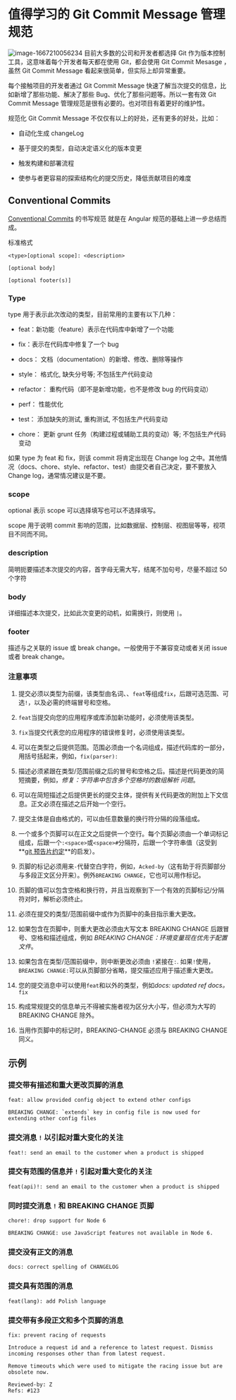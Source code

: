 # 值得学习的 Git Commit Message 管理规范
![image-1667210056234](https://qiniu.it-pang.com/halo/image-1667210056234.png)
目前大多数的公司和开发者都选择 Git 作为版本控制工具，这意味着每个开发者每天都在使用 Git，都会使用 Git Commit Mesasge ，虽然 Git Commit Message 看起来很简单，但实际上却异常重要。

每个接触项目的开发者通过 Git Commit Message 快速了解当次提交的信息，比如新增了那些功能、解决了那些 Bug、优化了那些问题等。所以一套有效 Git Commit Message 管理规范是很有必要的。也对项目有着更好的维护性。

规范化 Git Commit Message 不仅仅有以上的好处，还有更多的好处，比如：

-   自动化生成 changeLog

-   基于提交的类型，自动决定语义化的版本变更

-   触发构建和部署流程

-   使参与者更容易的探索结构化的提交历史，降低贡献项目的难度

## Conventional Commits

[Conventional Commits](https://conventionalcommits.org/spec/v1.0.0-beta.2.html) 的书写规范 就是在 Angular 规范的基础上进一步总结而成。

标准格式

```
<type>[optional scope]: <description>

[optional body]

[optional footer(s)]
```

### Type

type 用于表示此次改动的类型，目前常用的主要有以下几种：

-   feat：新功能（feature）表示在代码库中新增了一个功能

-   fix：表示在代码库中修复了一个 bug

-   docs： 文档（documentation）的新增、修改、删除等操作

-   style： 格式化, 缺失分号等; 不包括生产代码变动

-   refactor： 重构代码（即不是新增功能，也不是修改 bug 的代码变动）

-   perf： 性能优化

-   test： 添加缺失的测试, 重构测试, 不包括生产代码变动

-   chore： 更新 grunt 任务（构建过程或辅助工具的变动）等; 不包括生产代码变动

如果 type 为 feat 和 fix，则该 commit 将肯定出现在 Change log 之中。其他情况（docs、chore、style、refactor、test）由提交者自己决定，要不要放入 Change log，通常情况建议是不要。

### scope

optional 表示 scope 可以选择填写也可以不选择填写。

scope 用于说明 commit 影响的范围，比如数据层、控制层、视图层等等，视项目不同而不同。

### description

简明扼要描述本次提交的内容，首字母无需大写，结尾不加句号，尽量不超过 50 个字符

### body

详细描述本次提交，比如此次变更的动机，如需换行，则使用 `|`。

### footer

描述与之关联的 issue 或 break change。一般使用于不兼容变动或者关闭 issue 或者 break change。

### 注意事项

1.  提交必须以类型为前缀，该类型由名词、、`feat`等组成`fix`，后跟可选范围、可选`!`，以及必需的终端冒号和空格。

2.  `feat`当提交向您的应用程序或库添加新功能时，必须使用该类型。

3.  `fix`当提交代表您的应用程序的错误修复时，必须使用该类型。

4.  可以在类型之后提供范围。范围必须由一个名词组成，描述代码库的一部分，用括号括起来，例如，`fix(parser):`

5.  描述必须紧跟在类型/范围前缀之后的冒号和空格之后。描述是代码更改的简短摘要，例如，*修复：字符串中包含多个空格时的数组解析* *问题*。

6.  可以在简短描述之后提供更长的提交主体，提供有关代码更改的附加上下文信息。正文必须在描述之后开始一个空行。

7.  提交主体是自由格式的，可以由任意数量的换行符分隔的段落组成。

8.  一个或多个页脚可以在正文之后提供一个空行。每个页脚必须由一个单词标记组成，后跟一个`:<space>`或`<space>#`分隔符，后跟一个字符串值（这受到 **[git 预告片约定](https://git-scm.com/docs/git-interpret-trailers)**的启发）。

9.  页脚的标记必须用来`-`代替空白字符，例如，`Acked-by`（这有助于将页脚部分与多段正文区分开来）。例外`BREAKING CHANGE`，它也可以用作标记。

10. 页脚的值可以包含空格和换行符，并且当观察到下一个有效的页脚标记/分隔符对时，解析必须终止。

11. 必须在提交的类型/范围前缀中或作为页脚中的条目指示重大更改。

12. 如果包含在页脚中，则重大更改必须由大写文本 BREAKING CHANGE 后跟冒号、空格和描述组成，例如 *BREAKING CHANGE：环境变量现在优先于配置文件*。

13. 如果包含在类型/范围前缀中，则中断更改必须由 `!`紧接在`:`. 如果`!`使用，`BREAKING CHANGE:`可以从页脚部分省略，提交描述应用于描述重大更改。

14. 您的提交消息中可以使用`feat`和以外的类型，例如*docs: updated ref docs。* `fix`

15. 构成常规提交的信息单元不得被实施者视为区分大小写，但必须为大写的 BREAKING CHANGE 除外。

16. 当用作页脚中的标记时，BREAKING-CHANGE 必须与 BREAKING CHANGE 同义。


## 示例

### **提交带有描述和重大更改页脚的消息**

```
feat: allow provided config object to extend other configs

BREAKING CHANGE: `extends` key in config file is now used for extending other config files
```

### **提交消息** **`!`** **以引起对重大变化的关注**

```
feat!: send an email to the customer when a product is shipped
```

### **提交有范围的信息并** **`!`** **引起对重大变化的关注**

```
feat(api)!: send an email to the customer when a product is shipped
```

### **同时提交消息** **`!`** **和 BREAKING CHANGE 页脚**

```
chore!: drop support for Node 6

BREAKING CHANGE: use JavaScript features not available in Node 6.
```

### **提交没有正文的消息**

```
docs: correct spelling of CHANGELOG
```

### **提交具有范围的消息**

```
feat(lang): add Polish language
```

### **提交带有多段正文和多个页脚的消息**

```
fix: prevent racing of requests

Introduce a request id and a reference to latest request. Dismiss
incoming responses other than from latest request.

Remove timeouts which were used to mitigate the racing issue but are
obsolete now.

Reviewed-by: Z
Refs: #123
```
